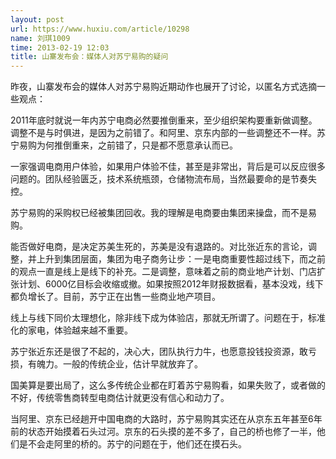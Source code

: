 ```yaml
---
layout: post
url: https://www.huxiu.com/article/10298
name: 刘琪1009
time: 2013-02-19 12:03
title: 山寨发布会：媒体人对苏宁易购的疑问
---
```

昨夜，山寨发布会的媒体人对苏宁易购近期动作也展开了讨论，以匿名方式选摘一些观点：

2011年底时就说一年内苏宁电商必然要推倒重来，至少组织架构要重新做调整。调整不是与时俱进，是因为之前错了。和阿里、京东内部的一些调整还不一样。苏宁易购为何推倒重来，之前错了，只是都不愿意承认而已。

一家强调电商用户体验，如果用户体验不佳，甚至是非常出，背后是可以反应很多问题的。团队经验匮乏，技术系统瓶颈，仓储物流布局，当然最要命的是节奏失控。

苏宁易购的采购权已经被集团回收。我的理解是电商要由集团来操盘，而不是易购。

能否做好电商，是决定苏美生死的，苏美是没有退路的。对比张近东的言论，调整，并上升到集团层面，集团为电子商务让步：一是电商重要性超过线下，而之前的观点一直是线上是线下的补充。二是调整，意味着之前的商业地产计划、门店扩张计划、6000亿目标会收缩或撤。如果按照2012年财报数据看，基本没戏，线下都负增长了。目前，苏宁正在出售一些商业地产项目。

线上与线下同价太理想化，除非线下成为体验店，那就无所谓了。问题在于，标准化的家电，体验越来越不重要。

苏宁张近东还是很了不起的，决心大，团队执行力牛，也愿意投钱投资源，敢亏损，有魄力。一般的传统企业，估计早就放弃了。

国美算是要出局了，这么多传统企业都在盯着苏宁易购看，如果失败了，或者做的不好，传统零售商转型电商估计就更没有信心和动力了。

当阿里、京东已经趟开中国电商的大路时，苏宁易购其实还在从京东五年甚至6年前的状态开始摸着石头过河。京东的石头摸的差不多了，自己的桥也修了一半，他们是不会走阿里的桥的。苏宁的问题在于，他们还在摸石头。

